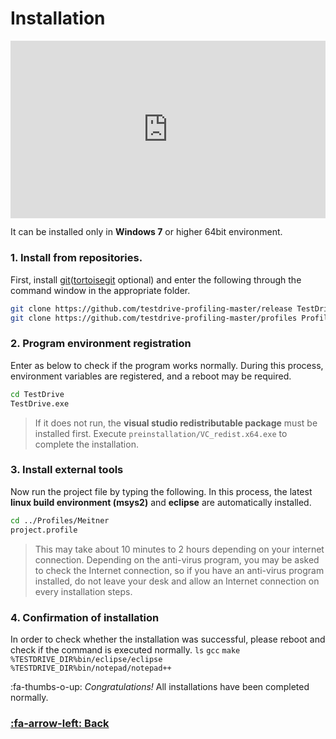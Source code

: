 # Installation

<div style="position: relative; height:0; padding-bottom: 56.25%;">
<iframe width="560" height="315" src="https://www.youtube.com/embed/hWhtecGd4l4" frameborder="0" allow="accelerometer; autoplay; encrypted-media; gyroscope; picture-in-picture" allowfullscreen style="position: absolute; width:100%; height:100%;"></iframe>
</div>

It can be installed only in **Windows 7** or higher 64bit environment.

### 1. Install from repositories.
First, install [git](https://git-scm.com/downloads)([tortoisegit](https://tortoisegit.org/download/) optional) and enter the following through the command window in the appropriate folder.

```sh
git clone https://github.com/testdrive-profiling-master/release TestDrive
git clone https://github.com/testdrive-profiling-master/profiles Profiles
```

### 2. Program environment registration
Enter as below to check if the program works normally.
During this process, environment variables are registered, and a reboot may be required.

```sh
cd TestDrive
TestDrive.exe
```
> If it does not run, the **visual studio redistributable package** must be installed first.
Execute `preinstallation/VC_redist.x64.exe` to complete the installation.

### 3. Install external tools
Now run the project file by typing the following.
In this process, the latest **linux build environment (msys2)** and **eclipse** are automatically installed.

``` sh
cd ../Profiles/Meitner
project.profile
```
> This may take about 10 minutes to 2 hours depending on your internet connection.
Depending on the anti-virus program, you may be asked to check the Internet connection, so if you have an anti-virus program installed, do not leave your desk and allow an Internet connection on every installation steps.

### 4. Confirmation of installation
In order to check whether the installation was successful, please reboot and check if the command is executed normally.
`ls`
`gcc`
`make`
`%TESTDRIVE_DIR%bin/eclipse/eclipse`
`%TESTDRIVE_DIR%bin/notepad/notepad++`

:fa-thumbs-o-up: *Congratulations!*  All installations have been completed normally.

### [:fa-arrow-left: Back](?top.md)
